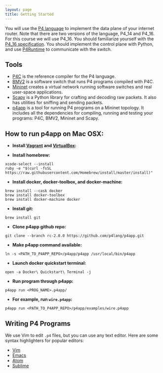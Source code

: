 ```yaml
---
layout: page
title: Getting Started
---
```


You will use the [P4 language](http://p4.org) to implement the data plane of
your internet router. Note that there are two versions of the language, P4\_14
and P4\_16. For this course we will use P4\_16. You should familiarize yourself
with the [P4_16 specification](https://p4.org/p4-spec/docs/P4-16-v1.1.0-spec.html).
You should implement the control plane with Python, and use
[P4Runtime](https://p4.org/p4-runtime/) to communicate with the switch.


## Tools

* [P4C](https://github.com/p4lang/p4c) is the reference compiler for the P4
  language.
* [BMV2](https://github.com/p4lang/behavioral-model) is a software switch that
  runs P4 programs compiled with P4C.
* [Mininet](http://mininet.org/overview/) creates a virtual network running
  software switches and real user-space applications.
* [Scapy](https://scapy.readthedocs.io/en/latest/introduction.html) is a Python
  library for crafting and decoding raw packets. It also has utilities for
  sniffing and sending packets.
* [p4app](https://github.com/p4lang/p4app/tree/rc-2.0.0) is a tool for running
  P4 programs on a Mininet topology. It includes all the dependencies for
  compiling, running and testing your programs: P4C, BMV2, Mininet and Scapy.


## How to run p4app on Mac OSX:

* **Install [Vagrant](https://www.vagrantup.com) and [VirtualBox](https://www.virtualbox.org/):**


* **Install homebrew:**

```
xcode-select --install
ruby -e "$(curl -fsSL https://raw.githubusercontent.com/Homebrew/install/master/install)"
```


* **Install docker, docker-toolbox, and docker-machine:**

```
brew install --cask docker
brew install docker-toolbox
brew install docker-machine docker
```

* **Install git:**

```
brew install git
```

* **Clone p4app github repo:**

```
git clone --branch rc-2.0.0 https://github.com/p4lang/p4app.git
```


* **Make p4app command available:**

```
ln -s <PATH_TO_P4APP_REPO>/p4app/p4app /usr/local/bin/p4app
```

* **Launch docker quickstart terminal:**

```
open -a Docker\ Quickstart\ Terminal -j
```

* **Run program through p4app:**

```
p4app run <PROG_NAME>.p4app/
```

* **For example, run `wire.p4app`:**


```
p4app run <PATH_TO_P4APP_REPO>/p4app/examples/wire.p4app
```


## Writing P4 Programs

We use Vim to edit `.p4` files, but you can use any text editor. Here are some
syntax highlighters for popular editors:

* [Vim](https://github.com/p4lang/tutorials/blob/master/vm/p4.vim)
* [Emacs](https://github.com/p4lang/tutorials/blob/master/vm/p4_16-mode.el)
* [Atom](https://atom.io/packages/language-p4)
* [Sublime](https://github.com/c3m3gyanesh/p4-syntax-highlighter)
